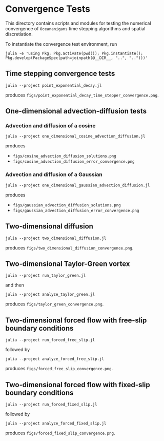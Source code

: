 # Convergence Tests

This directory contains scripts and modules for testing the numerical
convergence of `Oceananigans` time stepping algorithms and spatial discretiation.

To instantiate the convergence test environment, run

```
julia -e 'using Pkg; Pkg.activate(pwd()); Pkg.instantiate(); Pkg.develop(PackageSpec(path=joinpath(@__DIR__, "..", "..")))'
```

## Time stepping convergence tests

```
julia --project point_exponential_decay.jl
```

produces `figs/point_exponential_decay_time_stepper_convergence.png`.

## One-dimensional advection-diffusion tests

### Advection and diffusion of a cosine

```
julia --project one_dimensional_cosine_advection_diffusion.jl
```

produces

* `figs/cosine_advection_diffusion_solutions.png`
* `figs/cosine_advection_diffusion_error_convergence.png`

### Advection and diffusion of a Gaussian

```
julia --project one_dimensional_gaussian_advection_diffusion.jl
```

produces

* `figs/gaussian_advection_diffusion_solutions.png`
* `figs/gaussian_advection_diffusion_error_convergence.png`

## Two-dimensional diffusion

```
julia --project two_dimensional_diffusion.jl
```

produces `figs/two_dimensional_diffusion_convergence.png`.

## Two-dimensional Taylor-Green vortex

```
julia --project run_taylor_green.jl
```

and then

```
julia --project analyze_taylor_green.jl
```

produces `figs/taylor_green_convergence.png`.

## Two-dimensional forced flow with free-slip boundary conditions

```
julia --project run_forced_free_slip.jl
```

followed by

```
julia --project analyze_forced_free_slip.jl
```

produces `figs/forced_free_slip_convergence.png`.

## Two-dimensional forced flow with fixed-slip boundary conditions

```
julia --project run_forced_fixed_slip.jl
```

followed by

```
julia --project analyze_forced_fixed_slip.jl
```

produces `figs/forced_fixed_slip_convergence.png`.
